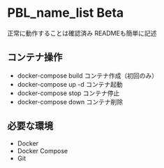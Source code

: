 # PBL_name_list Beta

正常に動作することは確認済み
READMEも簡単に記述

## コンテナ操作
- docker-compose build コンテナ作成（初回のみ）
- docker-compose up -d コンテナ起動
- docker-compose stop コンテナ停止
- docker-compose down コンテナ削除

## 必要な環境

- Docker
- Docker Compose
- Git
